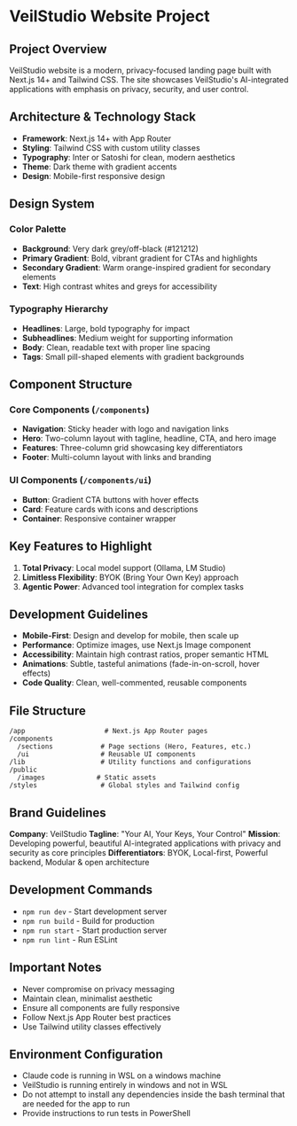 # VeilStudio Website Project

## Project Overview

VeilStudio website is a modern, privacy-focused landing page built with Next.js 14+ and Tailwind CSS. The site showcases VeilStudio's AI-integrated applications with emphasis on privacy, security, and user control.

## Architecture & Technology Stack

- **Framework**: Next.js 14+ with App Router
- **Styling**: Tailwind CSS with custom utility classes
- **Typography**: Inter or Satoshi for clean, modern aesthetics
- **Theme**: Dark theme with gradient accents
- **Design**: Mobile-first responsive design

## Design System

### Color Palette
- **Background**: Very dark grey/off-black (#121212)
- **Primary Gradient**: Bold, vibrant gradient for CTAs and highlights
- **Secondary Gradient**: Warm orange-inspired gradient for secondary elements
- **Text**: High contrast whites and greys for accessibility

### Typography Hierarchy
- **Headlines**: Large, bold typography for impact
- **Subheadlines**: Medium weight for supporting information
- **Body**: Clean, readable text with proper line spacing
- **Tags**: Small pill-shaped elements with gradient backgrounds

## Component Structure

### Core Components (`/components`)
- **Navigation**: Sticky header with logo and navigation links
- **Hero**: Two-column layout with tagline, headline, CTA, and hero image
- **Features**: Three-column grid showcasing key differentiators
- **Footer**: Multi-column layout with links and branding

### UI Components (`/components/ui`)
- **Button**: Gradient CTA buttons with hover effects
- **Card**: Feature cards with icons and descriptions
- **Container**: Responsive container wrapper

## Key Features to Highlight

1. **Total Privacy**: Local model support (Ollama, LM Studio)
2. **Limitless Flexibility**: BYOK (Bring Your Own Key) approach
3. **Agentic Power**: Advanced tool integration for complex tasks

## Development Guidelines

- **Mobile-First**: Design and develop for mobile, then scale up
- **Performance**: Optimize images, use Next.js Image component
- **Accessibility**: Maintain high contrast ratios, proper semantic HTML
- **Animations**: Subtle, tasteful animations (fade-in-on-scroll, hover effects)
- **Code Quality**: Clean, well-commented, reusable components

## File Structure
```
/app                    # Next.js App Router pages
/components
  /sections            # Page sections (Hero, Features, etc.)
  /ui                  # Reusable UI components
/lib                   # Utility functions and configurations
/public
  /images             # Static assets
/styles                # Global styles and Tailwind config
```

## Brand Guidelines

**Company**: VeilStudio
**Tagline**: "Your AI, Your Keys, Your Control"
**Mission**: Developing powerful, beautiful AI-integrated applications with privacy and security as core principles
**Differentiators**: BYOK, Local-first, Powerful backend, Modular & open architecture

## Development Commands

- `npm run dev` - Start development server
- `npm run build` - Build for production
- `npm run start` - Start production server
- `npm run lint` - Run ESLint

## Important Notes

- Never compromise on privacy messaging
- Maintain clean, minimalist aesthetic
- Ensure all components are fully responsive
- Follow Next.js App Router best practices
- Use Tailwind utility classes effectively

## Environment Configuration

- Claude code is running in WSL on a windows machine
- VeilStudio is running entirely in windows and not in WSL
- Do not attempt to install any dependencies inside the bash terminal that are needed for the app to run
- Provide instructions to run tests in PowerShell